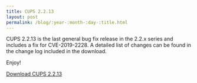 ```yaml
---
title: CUPS 2.2.13
layout: post
permalink: /blog/:year-:month-:day-:title.html
---
```


CUPS 2.2.13 is the last general bug fix release in the 2.2.x series and includes
a fix for CVE-2019-2228.  A detailed list of changes can be found in the change
log included in the download.

Enjoy!

<a class="btn btn-default" href="https://github.com/apple/cups/releases/tag/v2.2.13">Download CUPS 2.2.13</a>
